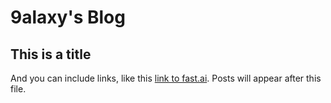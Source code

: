 # 9alaxy's Blog


## This is a title

And you can include links, like this [link to fast.ai](https://www.fast.ai). Posts will appear after this file. 
